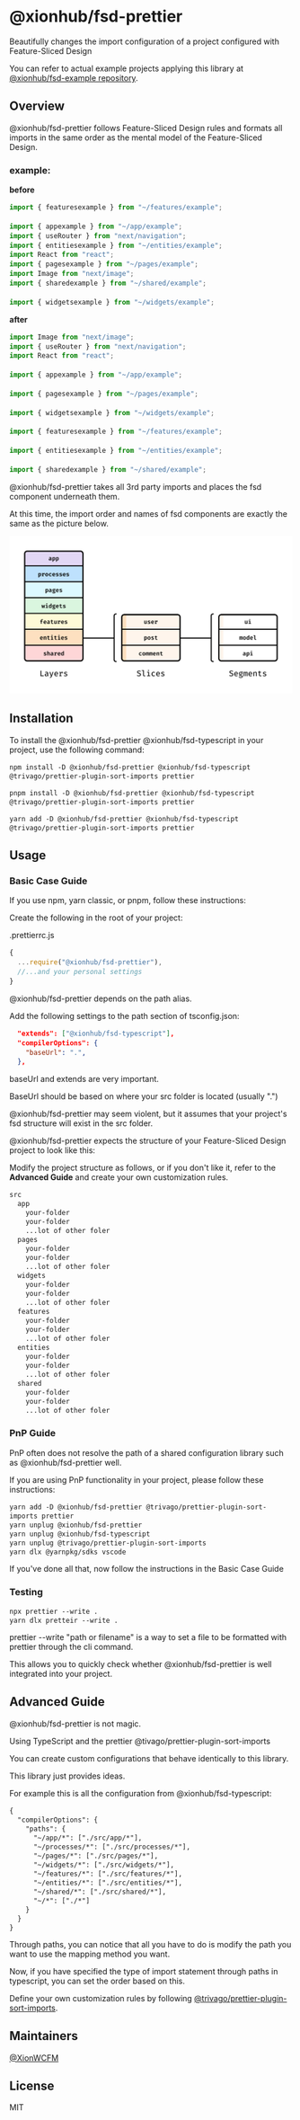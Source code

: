 # @xionhub/fsd-prettier

Beautifully changes the import configuration of a project configured with Feature-Sliced Design

You can refer to actual example projects applying this library at [@xionhub/fsd-example repository](https://github.com/xionhub/fsd-example).

## Overview

@xionhub/fsd-prettier follows Feature-Sliced Design rules and formats all imports in the same order as the mental model of the Feature-Sliced Design.

### **example:**

**before**

```ts
import { featuresexample } from "~/features/example";

import { appexample } from "~/app/example";
import { useRouter } from "next/navigation";
import { entitiesexample } from "~/entities/example";
import React from "react";
import { pagesexample } from "~/pages/example";
import Image from "next/image";
import { sharedexample } from "~/shared/example";

import { widgetsexample } from "~/widgets/example";
```

**after**

```ts
import Image from "next/image";
import { useRouter } from "next/navigation";
import React from "react";

import { appexample } from "~/app/example";

import { pagesexample } from "~/pages/example";

import { widgetsexample } from "~/widgets/example";

import { featuresexample } from "~/features/example";

import { entitiesexample } from "~/entities/example";

import { sharedexample } from "~/shared/example";
```

@xionhub/fsd-prettier takes all 3rd party imports and places the fsd component underneath them.

At this time, the import order and names of fsd components are exactly the same as the picture below.

![feature-sliced-design](./docs/images/feature-sliced-design.jpg)

## Installation

To install the @xionhub/fsd-prettier @xionhub/fsd-typescript in your project, use the following command:

```
npm install -D @xionhub/fsd-prettier @xionhub/fsd-typescript @trivago/prettier-plugin-sort-imports prettier
```

```
pnpm install -D @xionhub/fsd-prettier @xionhub/fsd-typescript @trivago/prettier-plugin-sort-imports prettier
```

```
yarn add -D @xionhub/fsd-prettier @xionhub/fsd-typescript @trivago/prettier-plugin-sort-imports prettier
```

## Usage

### Basic Case Guide

If you use npm, yarn classic, or pnpm, follow these instructions:

Create the following in the root of your project:

.prettierrc.js

```js
{
  ...require("@xionhub/fsd-prettier"),
  //...and your personal settings
}

```

@xionhub/fsd-prettier depends on the path alias.

Add the following settings to the path section of tsconfig.json:

```json
  "extends": ["@xionhub/fsd-typescript"],
  "compilerOptions": {
    "baseUrl": ".",
  },
```

baseUrl and extends are very important.

BaseUrl should be based on where your src folder is located (usually ".")

@xionhub/fsd-prettier may seem violent, but it assumes that your project's fsd structure will exist in the src folder.

@xionhub/fsd-prettier expects the structure of your Feature-Sliced Design project to look like this:

Modify the project structure as follows, or if you don't like it, refer to the **Advanced Guide** and create your own customization rules.

```
src
  app
    your-folder
    your-folder
    ...lot of other foler
  pages
    your-folder
    your-folder
    ...lot of other foler
  widgets
    your-folder
    your-folder
    ...lot of other foler
  features
    your-folder
    your-folder
    ...lot of other foler
  entities
    your-folder
    your-folder
    ...lot of other foler
  shared
    your-folder
    your-folder
    ...lot of other foler
```

### PnP Guide

PnP often does not resolve the path of a shared configuration library such as @xionhub/fsd-prettier well.

If you are using PnP functionality in your project, please follow these instructions:

```
yarn add -D @xionhub/fsd-prettier @trivago/prettier-plugin-sort-imports prettier
yarn unplug @xionhub/fsd-prettier
yarn unplug @xionhub/fsd-typescript
yarn unplug @trivago/prettier-plugin-sort-imports
yarn dlx @yarnpkg/sdks vscode
```

If you've done all that, now follow the instructions in the Basic Case Guide

### Testing

```
npx prettier --write .
yarn dlx pretteir --write .
```

prettier --write "path or filename" is a way to set a file to be formatted with prettier through the cli command.

This allows you to quickly check whether @xionhub/fsd-prettier is well integrated into your project.

## Advanced Guide

@xionhub/fsd-prettier is not magic.

Using TypeScript and the prettier @tivago/prettier-plugin-sort-imports

You can create custom configurations that behave identically to this library.

This library just provides ideas.

For example this is all the configuration from @xionhub/fsd-typescript:

```
{
  "compilerOptions": {
    "paths": {
      "~/app/*": ["./src/app/*"],
      "~/processes/*": ["./src/processes/*"],
      "~/pages/*": ["./src/pages/*"],
      "~/widgets/*": ["./src/widgets/*"],
      "~/features/*": ["./src/features/*"],
      "~/entities/*": ["./src/entities/*"],
      "~/shared/*": ["./src/shared/*"],
      "~/*": ["./*"]
    }
  }
}
```

Through paths, you can notice that all you have to do is modify the path you want to use the mapping method you want.

Now, if you have specified the type of import statement through paths in typescript, you can set the order based on this.

Define your own customization rules by following [@trivago/prettier-plugin-sort-imports](https://github.com/trivago/prettier-plugin-sort-imports).

## Maintainers

[@XionWCFM](https://github.com/XionWCFM)

## License

MIT
